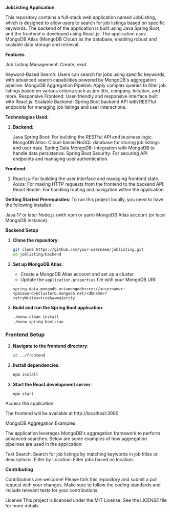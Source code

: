 **JobListing Application**

This repository contains a full-stack web application named JobListing, which is designed to allow users to search for job listings based on specific keywords. The backend of the application is built using Java Spring Boot, and the frontend is developed using React.js. The application uses MongoDB Atlas (MongoDB Cloud) as the database, enabling robust and scalable data storage and retrieval.

**Features**

Job Listing Management: Create, read.

Keyword-Based Search: Users can search for jobs using specific keywords, with advanced search capabilities powered by MongoDB's aggregation pipeline.
MongoDB Aggregation Pipeline: Apply complex queries to filter job listings based on various criteria such as job title, company, location, and more.
Responsive Frontend: User-friendly and responsive interface built with React.js.
Scalable Backend: Spring Boot backend API with RESTful endpoints for managing job listings and user interactions.

**Technologies Used:**
1. **Backend:**

    Java Spring Boot: For building the RESTful API   and business logic.
    MongoDB Atlas: Cloud-based NoSQL database for   storing job listings and user data.
    Spring Data MongoDB: Integration with MongoDB to  handle data persistence.
    Spring Boot Security: For securing API endpoints and managing user authentication.

**Frontend**:

1. React.js: For building the user interface and managing frontend state.
Axios: For making HTTP requests from the frontend to the backend API.
React Router: For handling routing and navigation within the application.

**Getting Started**
**Prerequisites**: 
To run this project locally, you need to have the following installed:

Java 17 or later
Node.js (with npm or yarn)
MongoDB Atlas account (or local MongoDB instance)

**Backend Setup**
1. **Clone the repository**:
    ```bash
    git clone https://github.com/your-username/joblisting.git
    cd joblisting/backend
    ```

2. **Set up MongoDB Atlas**:
   - Create a MongoDB Atlas account and set up a cluster.
   - Update the `application.properties` file with your MongoDB URI:
   
    ```properties
    spring.data.mongodb.uri=mongodb+srv://<username>:<password>@cluster0.mongodb.net/<dbname>?retryWrites=true&w=majority
    ```

3. **Build and run the Spring Boot application**:
    ```bash
    ./mvnw clean install
    ./mvnw spring-boot:run
    ```

### Frontend Setup

1. **Navigate to the frontend directory**:
    ```bash
    cd ../frontend
    ```

2. **Install dependencies**:
    ```bash
    npm install
    ```

3. **Start the React development server**:
    ```bash
    npm start
    ```

Access the application:

The frontend will be available at http://localhost:3000.

MongoDB Aggregation Examples

The application leverages MongoDB's aggregation framework to perform advanced searches. Below are some examples of how aggregation pipelines are used in the application:

Text Search: Search for job listings by matching keywords in job titles or descriptions.
Filter by Location: Filter jobs based on location.


**Contributing**

Contributions are welcome! Please fork this repository and submit a pull request with your changes. Make sure to follow the coding standards and include relevant tests for your contributions.

License
This project is licensed under the MIT License. See the LICENSE file for more details.